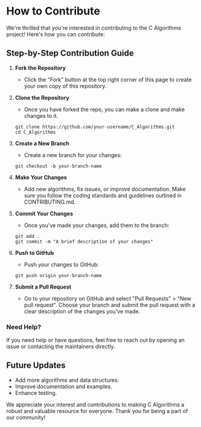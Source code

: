 # How to Contribute

We're thrilled that you're interested in contributing to the C Algorithms project! Here's how you can contribute:

## Step-by-Step Contribution Guide

1. **Fork the Repository**
   - Click the "Fork" button at the top right corner of this page to create your own copy of this repository.

2. **Clone the Repository**
   - Once you have forked the repo, you can make a clone and make changes to it.

    ```shell
    git clone https://github.com/your-username/C_Algorithms.git
    cd C_Algorithms
    ```

3. **Create a New Branch**
   - Create a new branch for your changes:

    ```shell
    git checkout -b your-branch-name
    ```

4. **Make Your Changes**
   - Add new algorithms, fix issues, or improve documentation. Make sure you follow the coding standards and guidelines outlined in CONTRIBUTING.md.

5. **Commit Your Changes**
   - Once you've made your changes, add them to the branch:

    ```shell
    git add .
    git commit -m "A brief description of your changes"
    ```

6. **Push to GitHub**
   - Push your changes to GitHub:

    ```shell
    git push origin your-branch-name
    ```

7. **Submit a Pull Request**
   - Go to your repository on GitHub and select "Pull Requests" > "New pull request". Choose your branch and submit the pull request with a clear description of the changes you've made.

<!--### Good First Issues

If you're new to contributing, we have a list of "good first issues" that are specifically chosen to be approachable for new contributors. This is a great place to start:

- [Good First Issues](https://github.com/LeonWandruschka/C_Algorithms/issues?q=is%3Aissue+is%3Aopen+label%3A%22good+first+issue%22)
-->

### Need Help?

If you need help or have questions, feel free to reach out by opening an issue or contacting the maintainers directly.

## Future Updates

- Add more algorithms and data structures.
- Improve documentation and examples.
- Enhance testing.

We appreciate your interest and contributions to making C Algorithms a robust and valuable resource for everyone. Thank you for being a part of our community!
